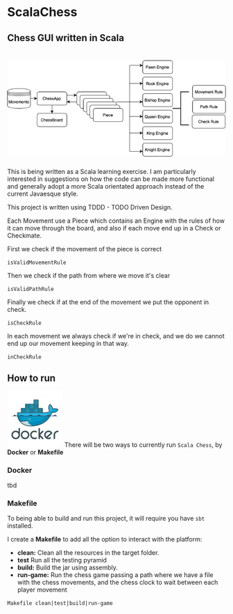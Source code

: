 # ScalaChess
## Chess GUI written in Scala


# ![My image](https://github.com/codaeddie/ScalaChess/blob/9552149d90875d12cd3c48c5bca7c23bc2177b03/img/chess%20design.png)
This is being written as a Scala learning exercise. I am particularly interested in
suggestions on how the code can be made more functional and generally adopt a more
Scala orientated approach instead of the current Javaesque style.

This project is written using TDDD - TODO Driven Design.


Each Movement use a Piece which contains an Engine with the rules of how it can move through the board, and also if each move end up in a Check or Checkmate.

First we check if the movement of the piece is correct
```
isValidMovementRule
```
Then we check if the path from where we move it's clear
```
isValidPathRule
```
Finally we check if at the end of the movement we put the opponent in check.
```
isCheckRule
```

In each movement we always check if we're in check, and we do we cannot end up our movement keeping in that way.
```
inCheckRule
```


## How to run

![My image](img/docker.png)
There will be two ways to currently run ```Scala Chess```, by **Docker** or **Makefile**

### Docker

tbd

### Makefile

To being able to build and run this project, it will require you have `````sbt````` installed.

I create a **Makefile** to add all the option to interact with the platform:

* **clean:** Clean all the resources in the target folder.
* **test** Run all the testing pyramid
* **build:** Build the jar using assembly.
* **run-game:** Run the chess game passing a path where we have a file with the chess movements, and the
    chess clock to wait between each player movement

````
Makefile clean|test|build|run-game
````
